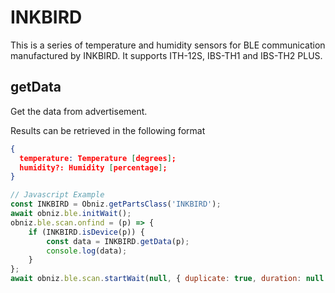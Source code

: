 # INKBIRD


This is a series of temperature and humidity sensors for BLE communication manufactured by INKBIRD.
It supports ITH-12S, IBS-TH1 and IBS-TH2 PLUS.


## getData
Get the data from advertisement.

Results can be retrieved in the following format
```json
{
  temperature: Temperature [degrees];
  humidity?: Humidity [percentage];
}
````


```javascript
// Javascript Example
const INKBIRD = Obniz.getPartsClass('INKBIRD');
await obniz.ble.initWait();
obniz.ble.scan.onfind = (p) => {
    if (INKBIRD.isDevice(p)) {
        const data = INKBIRD.getData(p);
        console.log(data);
    }
};
await obniz.ble.scan.startWait(null, { duplicate: true, duration: null });
```
